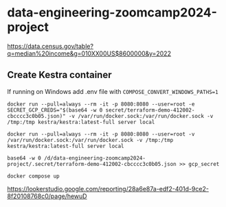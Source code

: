 # data-engineering-zoomcamp2024-project

 https://data.census.gov/table?q=median%20income&g=010XX00US$8600000&y=2022 

## Create Kestra container

If running on Windows  add .env file with `COMPOSE_CONVERT_WINDOWS_PATHS=1`

`docker run --pull=always --rm -it -p 8080:8080 --user=root -e SECRET_GCP_CREDS="$(base64 -w 0 secret/terraform-demo-412002-cbcccc3c0b05.json)" -v /var/run/docker.sock:/var/run/docker.sock -v /tmp:/tmp kestra/kestra:latest-full server local`

`docker run --pull=always --rm -it -p 8080:8080 --user=root -v /var/run/docker.sock:/var/run/docker.sock -v /tmp:/tmp kestra/kestra:latest-full server local`

`base64 -w 0 /d/data-engineering-zoomcamp2024-project/.secret/terraform-demo-412002-cbcccc3c0b05.json >> gcp_secret`

`docker compose up`


https://lookerstudio.google.com/reporting/28a6e87a-edf2-401d-9ce2-8f20108768c0/page/hewuD